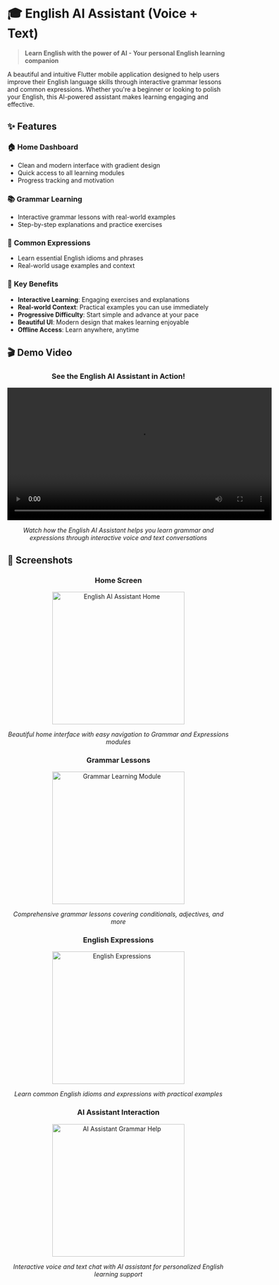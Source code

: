 # 🎓 English AI Assistant (Voice + Text)

> **Learn English with the power of AI - Your personal English learning companion**

A beautiful and intuitive Flutter mobile application designed to help users improve their English language skills through interactive grammar lessons and common expressions. Whether you're a beginner or looking to polish your English, this AI-powered assistant makes learning engaging and effective.

## ✨ Features

### 🏠 **Home Dashboard**
- Clean and modern interface with gradient design
- Quick access to all learning modules
- Progress tracking and motivation

### 📚 **Grammar Learning**
- Interactive grammar lessons with real-world examples
- Step-by-step explanations and practice exercises

### 💬 **Common Expressions**
- Learn essential English idioms and phrases
- Real-world usage examples and context

### 🎯 **Key Benefits**
- **Interactive Learning**: Engaging exercises and explanations
- **Real-world Context**: Practical examples you can use immediately
- **Progressive Difficulty**: Start simple and advance at your pace
- **Beautiful UI**: Modern design that makes learning enjoyable
- **Offline Access**: Learn anywhere, anytime

## 🎬 Demo Video

<div align="center">

### See the English AI Assistant in Action!

<video width="600" controls>
  <source src="video-01.mp4" type="video/mp4">
  Your browser does not support the video tag.
</video>

*Watch how the English AI Assistant helps you learn grammar and expressions through interactive voice and text conversations*

</div>

## 📱 Screenshots

<div align="center">
  
### Home Screen
<img src="screenshot-01.png" alt="English AI Assistant Home" width="300">

*Beautiful home interface with easy navigation to Grammar and Expressions modules*

### Grammar Lessons
<img src="screenshot-02.png" alt="Grammar Learning Module" width="300">

*Comprehensive grammar lessons covering conditionals, adjectives, and more*

### English Expressions
<img src="screenshot-03.png" alt="English Expressions" width="300">

*Learn common English idioms and expressions with practical examples*

### AI Assistant Interaction
<img src="screenshot-04.png" alt="AI Assistant Grammar Help" width="300">

*Interactive voice and text chat with AI assistant for personalized English learning support*

</div>
